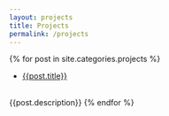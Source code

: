 ```yaml
---
layout: projects
title: Projects
permalink: /projects
---
```


{% for post in site.categories.projects %}
   -  [{{post.title}}]({{post.github}})
   <br>
   {{post.description}}
{% endfor %}